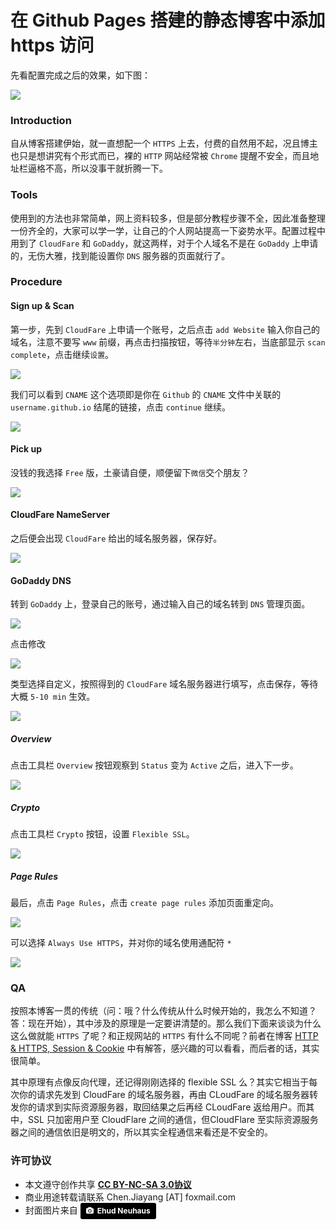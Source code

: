 # 在 Github Pages 搭建的静态博客中添加 https 访问

先看配置完成之后的效果，如下图：

![](http://o9oomuync.bkt.clouddn.com/addhttpsexample.png)

### Introduction

自从博客搭建伊始，就一直想配一个 `HTTPS` 上去，付费的自然用不起，况且博主也只是想讲究有个形式而已，裸的 `HTTP` 网站经常被 `Chrome` 提醒不安全，而且地址栏逼格不高，所以没事干就折腾一下。

### Tools

使用到的方法也非常简单，网上资料较多，但是部分教程步骤不全，因此准备整理一份齐全的，大家可以学一学，让自己的个人网站提高一下姿势水平。配置过程中用到了 `CloudFare` 和 `GoDaddy`，就这两样，对于个人域名不是在 `GoDaddy` 上申请的，无伤大雅，找到能设置你 `DNS` 服务器的页面就行了。

### Procedure

#### Sign up & Scan

第一步，先到 `CloudFare` 上申请一个账号，之后点击 `add Website` 输入你自己的域名，注意不要写 `www` 前缀，再点击扫描按钮，等待`半分钟`左右，当底部显示 `scan complete`，点击继续`设置`。

![](http://o9oomuync.bkt.clouddn.com/addhttpsprocedure1.png)

我们可以看到 `CNAME` 这个选项即是你在 `Github` 的 `CNAME` 文件中关联的 `username.github.io` 结尾的链接，点击 `continue` 继续。

![](http://o9oomuync.bkt.clouddn.com/addhttpsscanResult.png)

#### Pick up

没钱的我选择 `Free` 版，土豪请自便，顺便留下`微信`交个朋友？

![](http://o9oomuync.bkt.clouddn.com/addhttpsfreeWebsite.png)

#### CloudFare NameServer

之后便会出现 `CloudFare` 给出的域名服务器，保存好。

![](http://o9oomuync.bkt.clouddn.com/addhttpsnewNameServer.png)

#### GoDaddy DNS

转到 `GoDaddy` 上，登录自己的账号，通过输入自己的域名转到 `DNS` 管理页面。

![](http://o9oomuync.bkt.clouddn.com/addhttpssearchDNS.png)

点击修改

![](http://o9oomuync.bkt.clouddn.com/addhttpsdnsServer.png)

类型选择自定义，按照得到的 `CloudFare` 域名服务器进行填写，点击保存，等待大概 `5-10 min` 生效。

![](http://o9oomuync.bkt.clouddn.com/addhttpsmodifyDNS.png)

##### Overview

点击工具栏 `Overview` 按钮观察到 `Status` 变为 `Active` 之后，进入下一步。

![](http://o9oomuync.bkt.clouddn.com/addhttpsactive.png)

##### Crypto

点击工具栏 `Crypto` 按钮，设置 `Flexible SSL`。

![](http://o9oomuync.bkt.clouddn.com/addhttpsflexible.png)

##### Page Rules

最后，点击 `Page Rules`，点击 `create page rules` 添加页面重定向。

![](http://o9oomuync.bkt.clouddn.com/addhttpspagerule.png)

可以选择 `Always Use HTTPS`，并对你的域名使用通配符 `*`

![](http://o9oomuync.bkt.clouddn.com/addhttpslast.png)

### QA

按照本博客一贯的传统（问：哦？什么传统从什么时候开始的，我怎么不知道？ 答：现在开始），其中涉及的原理是一定要讲清楚的。那么我们下面来谈谈为什么这么做就能 `HTTPS` 了呢？和正规网站的 `HTTPS` 有什么不同呢？前者在博客 [HTTP & HTTPS, Session & Cookie](https://chenjiayang.me/2017/07/29/https-cookie-session/) 中有解答，感兴趣的可以看看，而后者的话，其实很简单。

其中原理有点像反向代理，还记得刚刚选择的 flexible SSL 么？其实它相当于每次你的请求先发到 CloudFare 的域名服务器，再由 CLoudFare 的域名服务器转发你的请求到实际资源服务器，取回结果之后再经 CLoudFare 返给用户。而其中，SSL 只加密用户至 CloudFlare 之间的通信，但CloudFlare 至实际资源服务器之间的通信依旧是明文的，所以其实全程通信来看还是不安全的。

### 许可协议
* 本文遵守创作共享 <a href="https://creativecommons.org/licenses/by-nc-sa/3.0/cn/" target="_blank"><b>CC BY-NC-SA 3.0协议</b></a>
* 商业用途转载请联系 Chen.Jiayang [AT] foxmail.com
* 封面图片来自 <a style="background-color:black;color:white;text-decoration:none;padding:4px 6px;font-family:-apple-system, BlinkMacSystemFont, &quot;San Francisco&quot;, &quot;Helvetica Neue&quot;, Helvetica, Ubuntu, Roboto, Noto, &quot;Segoe UI&quot;, Arial, sans-serif;font-size:12px;font-weight:bold;line-height:1.2;display:inline-block;border-radius:3px;" href="https://unsplash.com/@paramir?utm_medium=referral&amp;utm_campaign=photographer-credit&amp;utm_content=creditBadge" target="_blank" rel="noopener noreferrer" title="Download free do whatever you want high-resolution photos from Ehud Neuhaus"><span style="display:inline-block;padding:2px 3px;"><svg xmlns="http://www.w3.org/2000/svg" style="height:12px;width:auto;position:relative;vertical-align:middle;top:-1px;fill:white;" viewBox="0 0 32 32"><title></title><path d="M20.8 18.1c0 2.7-2.2 4.8-4.8 4.8s-4.8-2.1-4.8-4.8c0-2.7 2.2-4.8 4.8-4.8 2.7.1 4.8 2.2 4.8 4.8zm11.2-7.4v14.9c0 2.3-1.9 4.3-4.3 4.3h-23.4c-2.4 0-4.3-1.9-4.3-4.3v-15c0-2.3 1.9-4.3 4.3-4.3h3.7l.8-2.3c.4-1.1 1.7-2 2.9-2h8.6c1.2 0 2.5.9 2.9 2l.8 2.4h3.7c2.4 0 4.3 1.9 4.3 4.3zm-8.6 7.5c0-4.1-3.3-7.5-7.5-7.5-4.1 0-7.5 3.4-7.5 7.5s3.3 7.5 7.5 7.5c4.2-.1 7.5-3.4 7.5-7.5z"></path></svg></span><span style="display:inline-block;padding:2px 3px;">Ehud Neuhaus</span></a>





